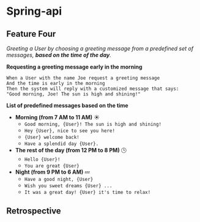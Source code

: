 # Spring-api  

## Feature Four

_Greeting a User by choosing a greeting message from a predefined set of messages, **based on the time of the day**._

**Requesting a greeting message early in the morning**

```
When a User with the name Joe request a greeting message
And the time is early in the morning
Then the system will reply with a customized message that says:
"Good morning, Joe! The sun is high and shining!"
```

**List of predefined messages based on the time**

- **Morning (from 7 AM to 11 AM)** :sunny:
    - `Good morning, {User}! The sun is high and shining!`
    - `Hey {User}, nice to see you here!`
    - `{User} welcome back!`
    - `Have a splendid day {User}.`
- **The rest of the day (from 12 PM to 8 PM)** :clock3:
    - `Hello {User}!`
    - `You are great {User}`
- **Night (from 9 PM to 6 AM)** :zzz:
    - `Have a good night, {User}`
    - `Wish you sweet dreams {User} ...`
    - `It was a great day! {User} it's time to relax!`

## Retrospective
